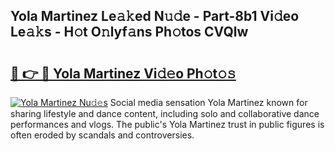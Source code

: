 ## Yola Martinez Le𝚊𝚔ed N𝚞𝚍e - Part-8b1 Vi𝚍eo Le𝚊𝚔s - H𝚘t O𝚗lyf𝚊ns Ph𝚘tos CVQlw

# <h2><a href="http://hf5dwp.feru.top/?c=Yola+Martinez">🔗 👉 🔴 Yola Martinez Vi𝚍𝚎o Ph𝚘t𝚘𝚜</a></h2>

[![Yola Martinez Nu𝚍𝚎s](https://i.imgur.com/0TWrTi3.gif)](http://hf5dwp.feru.top/?c=Yola+Martinez)
Social media sensation Yola Martinez known for sharing lifestyle and dance content, including solo and collaborative dance performances and vlogs. The public's Yola Martinez trust in public figures is often eroded by scandals and controversies. 
